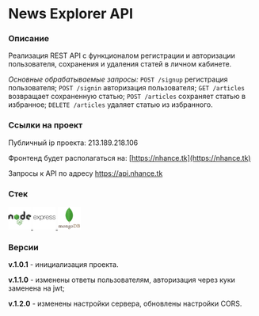 # News Explorer API

### Описание

Реализация REST API с функционалом регистрации и авторизации пользователя, сохранения и удаления статей в личном кабинете.

_Основные обрабатываемые запросы:_
`POST /signup` регистрация пользователя;
`POST /signin` авторизация пользователя;
`GET /articles` возвращает сохраненную статью;
`POST /articles` сохраняет статью в избранное;
`DELETE /articles` удаляет статью из избранного.

### Ссылки на проект

Публичный ip проекта: 213.189.218.106

Фронтенд будет располагаться на: [https://nhance.tk](https://nhance.tk)

Запросы к API по адресу https://api.nhance.tk

### Стек

<a href="https://nodejs.org" target="_blank"> <img src="https://raw.githubusercontent.com/devicons/devicon/master/icons/nodejs/nodejs-original-wordmark.svg" alt="nodejs" title="nodejs" width="46" height="46"/> </a> <a href="https://expressjs.com" target="_blank"> <img src="https://raw.githubusercontent.com/devicons/devicon/master/icons/express/express-original-wordmark.svg" alt="express" title="express" width="46" height="46"/> </a> <a href="https://www.mongodb.com/" target="_blank"> <img src="https://raw.githubusercontent.com/devicons/devicon/master/icons/mongodb/mongodb-original-wordmark.svg" alt="mongodb" width="46" height="46"/> </a>

### Версии

**v.1.0.1** - инициализация проекта.

**v.1.1.0** - изменены ответы пользователям, авторизация через куки заменена на jwt;

**v.1.2.0** - изменены настройки сервера, обновлены настройки CORS.
